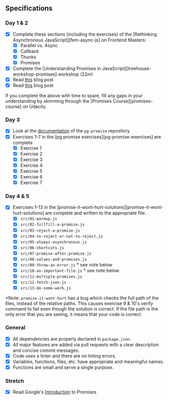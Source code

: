 ## Specifications

### Day 1 & 2
- [x] Complete these sections (including the exercises) of the [Rethinking Asynchronous JavaScript][fem-async-js] on Frontend Masters:
  - [x] Parallel vs. Async
  - [x] Callback
  - [x] Thunks
  - [x] Promises
- [x] Complete the [Understanding Promises in JavaScript][treehouse-workshop-promises] workshop (22m)
- [x] Read [this](https://coligo.io/javascript-promises-plain-simple/) blog post
- [x] Read [this](https://scotch.io/tutorials/javascript-promises-for-dummies) blog post

If you complete the above with time to spare, fill any gaps in your understanding by skimming through the [Promises Course][promises-course] on Udacity.

### Day 3
- [x] Look at the [documentation](https://github.com/vitaly-t/pg-promise/wiki/Learn-by-Example) of the `pg-promise` repository
- [x] Exercises 1-7 in the [pg promise exercises][pg-promise-exercises] are complete
  - [x] Exercise 1
  - [x] Exercise 2
  - [x] Exercise 3
  - [x] Exercise 4
  - [x] Exercise 5
  - [x] Exercise 6
  - [x] Exercise 7

### Day 4 & 5
- [x] Exercises 1-13 in the [promise-it-wont-hurt-solutions][promise-it-wont-hurt-solutions] are complete and written to the appropriate file:
  - [x] `src/01-warmup.js`
  - [x] `src/02-fullfill-a-promise.js`
  - [x] `src/03-reject-a-promise.js`
  - [x] `src/04-to-reject-or-not-to-reject.js`
  - [x] `src/05-always-asynchronous.js`
  - [x] `src/06-shortcuts.js`
  - [x] `src/07-promise-after-promise.js`
  - [x] `src/08-values-and-promises.js`
  - [x] `src/09-throw-an-error.js` \* see note below
  - [x] `src/10-an-important-file.js` \* see note below
  - [x] `src/11-multiple-promises.js`
  - [x] `src/12-fetch-json.js`
  - [x] `src/13-do-some-work.js`

\*Note: `promise-it-wont-hurt` has a bug which checks the full path of the files, instead of the relative paths. This causes exercise 9 & 10's verify command to fail even though the solution is correct. If the file path is the only error that you are seeing, it means that your code is correct.

### General
- [x] All dependencies are properly declared in `package.json`.
- [x] All major features are added via pull requests with a clear description and concise commit messages.
- [x] Code uses a linter and there are no linting errors.
- [x] Variables, functions, files, etc. have appropriate and meaningful names.
- [x] Functions are small and serve a single purpose.

### Stretch
- [x] Read Google's [Introduction](https://developers.google.com/web/fundamentals/getting-started/primers/promises) to Promises
